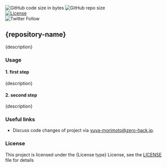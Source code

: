 ![GitHub code size in bytes](https://img.shields.io/github/languages/code-size/zero-hack-org/{repository-name})
![GitHub repo size](https://img.shields.io/github/repo-size/zero-hack-org/{repository-name})
<br/>
[![License](https://img.shields.io/badge/License-Apache%202.0-blue.svg)](https://opensource.org/licenses/Apache-2.0)
<br/>
![Twitter Follow](https://img.shields.io/twitter/follow/y_morimoto_dev?style=social)

## {repository-name}

{description}

### 
### Usage

#### 1. first step

{description}

#### 2. second step

{description}

### Useful links

- Discuss code changes of project via [yuya-morimoto@zero-hack.jp](yuya-morimoto@zero-hack.jp).

### License

This project is licensed under the {License type} License, see the [LICENSE](./LICENSE) file for details
